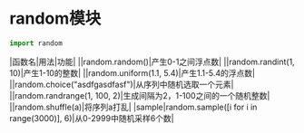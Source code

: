 # random模块
```python
import random
```
|函数名|用法|功能|
||random.random()|产生0-1之间浮点数|
||random.randint(1, 10)|产生1-10的整数|
||random.uniform(1.1, 5.4)|产生1.1-5.4的浮点数|
||random.choice("asdfgasdfasf")|从序列中随机选取一个元素|
||random.randrange(1, 100, 2)|生成间隔为2，1-100之间的一个随机整数|
||random.shuffle(a)|将序列a打乱|
|sample|random.sample([i for i in range(3000)], 6)|从0-2999中随机采样6个数|